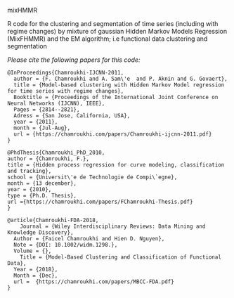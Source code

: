 mixHMMR

R code for the clustering and segmentation of time series (including with regime changes) by mixture of gaussian Hidden Markov Models Regression (MixFHMMR) and the EM algorithm; i.e functional data clustering and segmentation


 *Please cite the following papers for this code:*

```
@InProceedings{Chamroukhi-IJCNN-2011,
  author = {F. Chamroukhi and A. Sam\'e  and P. Aknin and G. Govaert},
  title = {Model-based clustering with Hidden Markov Model regression for time series with regime changes},
  Booktitle = {Proceedings of the International Joint Conference on Neural Networks (IJCNN), IEEE},
  Pages = {2814--2821},
  Adress = {San Jose, California, USA},
  year = {2011},
  month = {Jul-Aug},
  url = {https://chamroukhi.com/papers/Chamroukhi-ijcnn-2011.pdf}
}

@PhdThesis{Chamroukhi_PhD_2010,
author = {Chamroukhi, F.},
title = {Hidden process regression for curve modeling, classification and tracking},
school = {Universit\'e de Technologie de Compi\`egne},
month = {13 december},
year = {2010},
type = {Ph.D. Thesis},
url ={https://chamroukhi.com/papers/FChamroukhi-Thesis.pdf}
}

@article{Chamroukhi-FDA-2018,
	Journal = {Wiley Interdisciplinary Reviews: Data Mining and Knowledge Discovery},
  Author = {Faicel Chamroukhi and Hien D. Nguyen},
  Note = {DOI: 10.1002/widm.1298.},
  Volume = {},
	Title = {Model-Based Clustering and Classification of Functional Data},
  Year = {2018},
  Month = {Dec},
  url =  {https://chamroukhi.com/papers/MBCC-FDA.pdf}
}
```
